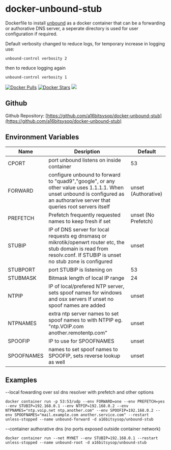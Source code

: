 # docker-unbound-stub
Dockerfile to install [unbound](https://www.nlnetlabs.nl/projects/unbound/about/) as a docker container that can be a forwarding or authorative DNS server, a seperate directory is used for user configuration if required.

Default verbosity changed to reduce logs, for temporary increase in logging use:

```
unbound-control verbosity 2

```
then  to reduce logging again 

```
unbound-control verbosity 1

```

[![Docker Pulls](https://img.shields.io/docker/pulls/a16bitsysop/unbound-stub.svg?style=flat-square)](https://hub.docker.com/r/a16bitsysop/unbound-stub/)
[![Docker Stars](https://img.shields.io/docker/stars/a16bitsysop/unbound-stub.svg?style=flat-square)](https://hub.docker.com/r/a16bitsysop/unbound-stub/)
[![](https://images.microbadger.com/badges/version/a16bitsysop/unbound-stub.svg)](https://microbadger.com/images/a16bitsysop/unbound-stub "Get your own version badge on microbadger.com")

## Github
Github Repository: [https://github.com/a16bitsysop/docker-unbound-stub](https://github.com/a16bitsysop/docker-unbound-stub)

## Environment Variables
| Name       | Desription                                                                                                      | Default             |
| ---------- | --------------------------------------------------------------------------------------------------------------- | ------------------- |
| CPORT      | port unbound listens on inside container                                                                        | 53                  |
| FORWARD    | configure unbound to forward to "quad9","google", or any other value uses 1.1.1.1.  When unset  unbound is configured as an authorarive server that queries root servers itself | unset (Authorative) |
| PREFETCH   | Prefetch frequently requested names to keep fresh if set                                                        | unset (No Prefetch) |
| STUBIP     | IP of DNS server for local requests eg dnsmasq or mikrotik/openwrt router etc, the stub domain is read from resolv.conf. If STUBIP is unset no stub zone is configured | unset |
| STUBPORT   | port STUBIP is listening on                                                                                     | 53                  |
| STUBMASK   | Bitmask length of local IP range                                                                                | 24                  |
| NTPIP      | IP of local/prefered NTP server, sets spoof names for windows and osx servers If unset no spoof names are added | unset               |
| NTPNAMES   | extra ntp server names to set spoof names to with NTPIP eg. "ntp.VOIP.com another.remotentp.com"                | unset               |
| SPOOFIP    | IP to use for SPOOFNAMES                                                                                        | unset               |
| SPOOFNAMES | names to set spoof names to SPOOFIP, sets reverse lookup as well                                                | unset               |

## Examples
--local fowarding over ssl dns resolver with prefetch and other options

```
docker container run -p 53:53/udp --env FORWARD=one --env PREFETCH=yes --env STUBIP=192.168.0.1 --env NTPIP=192.168.0.2 --env NTPNAMES="ntp.voip.net ntp.another.com" --env SPOOFIP=192.168.0.2 --env SPOOFNAMES="mail.example.com another.service.com" --restart unless-stopped --name unbound-forward -d a16bitsysop/unbound-stub
```

--container authorative dns (no ports exposed outside container network)

```
docker container run --net MYNET --env STUBIP=192.168.0.1 --restart unless-stopped --name unbound-root -d a16bitsysop/unbound-stub
```
